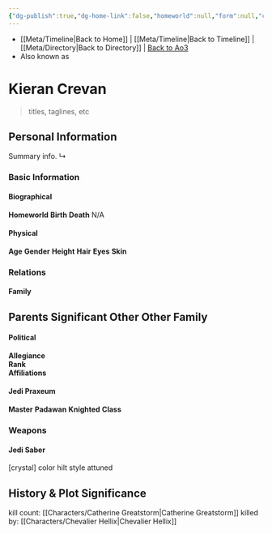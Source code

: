 ```yaml
---
{"dg-publish":true,"dg-home-link":false,"homeworld":null,"form":null,"class":"Padawan Class II","status":"Deceased","rank":"Jedi Knight","aliases":[],"tags":["sith","jedipraxeum","jediknight","newjediorder","i ii iii iv v vi vii","forcesensitive","unfinished"],"permalink":"/characters/kieran-crevan/","dgHomeLink":false,"dgPassFrontmatter":true}
---
```


- [[Meta/Timeline\|Back to Home]] | [[Meta/Timeline\|Back to Timeline]] | [[Meta/Directory\|Back to Directory]] | [Back to Ao3](https://archiveofourown.org/works/19334440/chapters/45992584)
- Also known as 

# Kieran Crevan
>titles, taglines, etc

## Personal Information
Summary info.
↳ 

### Basic Information

#### Biographical
**Homeworld** 
**Birth** 
**Death** N/A

#### Physical
**Age** 
**Gender** 
**Height** 
**Hair** 
**Eyes** 
**Skin** 

### Relations

#### Family
**Parents** 
**Significant Other** 
**Other Family**
- 

#### Political
**Allegiance**  
**Rank**  
**Affiliations**  

#### Jedi Praxeum
**Master** 
**Padawan** 
**Knighted** 
**Class** 

### Weapons

#### Jedi Saber
[crystal] color hilt style attuned

## History & Plot Significance
kill count: [[Characters/Catherine Greatstorm\|Catherine Greatstorm]]
killed by: [[Characters/Chevalier Hellix\|Chevalier Hellix]]